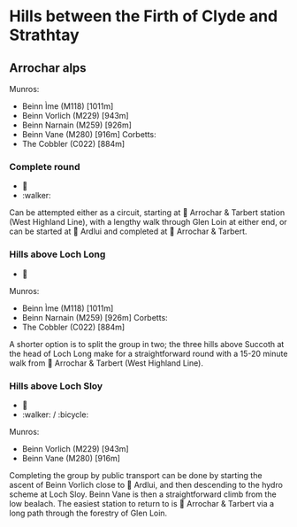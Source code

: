 # Hills between the Firth of Clyde and Strathtay

## Arrochar alps

Munros:
+ Beinn Ìme (M118) [1011m]
+ Beinn Vorlich (M229) [943m]
+ Beinn Narnain (M259) [926m]
+ Beinn Vane (M280) [916m]
Corbetts:
+ The Cobbler (C022) [884m]

### Complete round
+ :train:
+ :walker:

Can be attempted either as a circuit, starting at :train: Arrochar & Tarbert station (West Highland Line), with a lengthy walk through Glen Loin at either end,
or can be started at :train: Ardlui and completed at :train: Arrochar & Tarbert.

### Hills above Loch Long
+ :train:

Munros:
+ Beinn Ìme (M118) [1011m]
+ Beinn Narnain (M259) [926m]
Corbetts:
+ The Cobbler (C022) [884m]

A shorter option is to split the group in two; the three hills above Succoth at the head of Loch Long make for a straightforward round with a 15-20 minute walk from :train: Arrochar & Tarbert (West Highland Line).

### Hills above Loch Sloy
+ :train:
+ :walker: / :bicycle:

Munros:
+ Beinn Vorlich (M229) [943m]
+ Beinn Vane (M280) [916m]

Completing the group by public transport can be done by starting the ascent of Beinn Vorlich close to :train: Ardlui, and then descending to the hydro scheme at Loch Sloy.
Beinn Vane is then a straightforward climb from the low bealach.
The easiest station to return to is :train: Arrochar & Tarbert via a long path through the forestry of Glen Loin.
